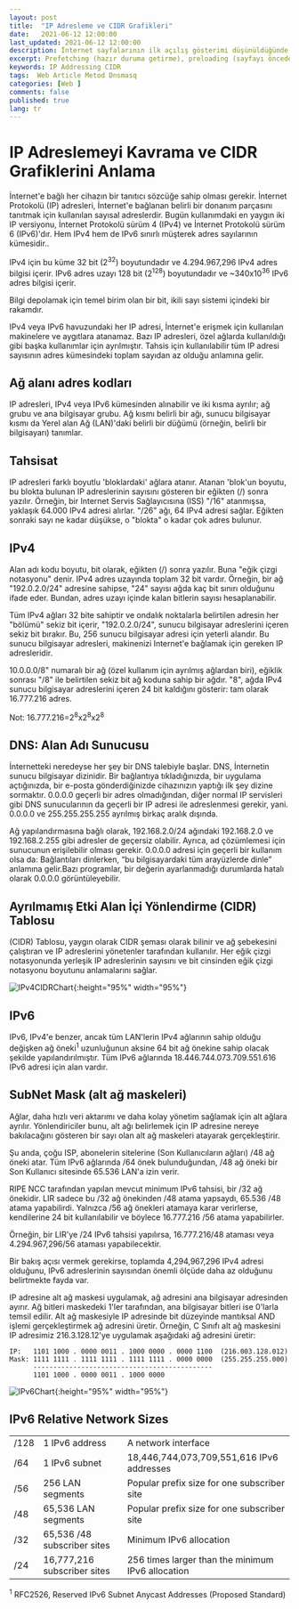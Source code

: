 ```yaml
---
layout: post
title:  "IP Adresleme ve CIDR Grafikleri"
date:   2021-06-12 12:00:00
last_updated: 2021-06-12 12:00:00
description: İnternet sayfalarının ilk açılış gösterimi düşünüldüğünde, sayfanın daha hızlı yüklenmesi ve kullanıcıların hedeflerini olabildiğince çabuk tamamlaması için (İnternet) metin sunucuda birleştirme, küçültme, önbelleğe alma veya gzipleme gibi şeyler düşünürüz. 
excerpt: Prefetching (hazır duruma getirme), preloading (sayfayı önceden yükleme), prerendering (sayfayı önceden oluşturma)
keywords: IP Addressing CIDR
tags:  Web Article Metod Dnsmasq
categories: [Web ]
comments: false
published: true
lang: tr
---
```


# IP Adreslemeyi Kavrama ve CIDR Grafiklerini Anlama 
 
İnternet'e bağlı her cihazın bir tanıtıcı sözcüğe sahip olması gerekir. İnternet Protokolü (IP) adresleri, İnternet'e bağlanan belirli bir donanım parçasını tanıtmak için kullanılan sayısal adreslerdir.
Bugün kullanımdaki en yaygın iki IP versiyonu, İnternet Protokolü sürüm 4 (IPv4) ve İnternet Protokolü sürüm 6 (IPv6)'dır. Hem IPv4 hem de IPv6 sınırlı müşterek adres sayılarının kümesidir..

IPv4 için bu küme 32 bit (2<sup>32</sup>) boyutundadır ve 4.294.967,296 IPv4 adres bilgisi içerir. IPv6 adres uzayı 128 bit (2<sup>128</sup>) boyutundadır ve ~340x10<sup>36</sup> IPv6 adres bilgisi içerir.

Bilgi depolamak için temel birim olan bir bit, ikili sayı sistemi içindeki bir rakamdır.

IPv4 veya IPv6 havuzundaki her IP adresi, İnternet'e erişmek için kullanılan makinelere ve aygıtlara atanamaz. Bazı IP adresleri, özel ağlarda kullanıldığı gibi başka kullanımlar için ayrılmıştır. Tahsis için kullanılabilir tüm IP adresi sayısının adres kümesindeki toplam sayıdan az olduğu anlamına gelir.

## Ağ alanı adres kodları


IP adresleri, IPv4 veya IPv6 kümesinden alınabilir ve iki kısma ayrılır; ağ grubu ve ana bilgisayar grubu. Ağ kısmı belirli bir ağı, sunucu bilgisayar kısmı da Yerel alan Ağ (LAN)'daki belirli bir düğümü (örneğin, belirli bir bilgisayarı) tanımlar.

## Tahsisat

IP adresleri farklı boyutlu 'bloklardaki' ağlara atanır. Atanan 'blok'un boyutu, bu blokta bulunan IP adreslerinin sayısını gösteren bir eğikten (/) sonra yazılır. Örneğin, bir Internet Servis Sağlayıcısına (ISS) "/16" atanmışsa, yaklaşık 64.000 IPv4 adresi alırlar. "/26" ağı, 64 IPv4 adresi sağlar. Eğikten sonraki sayı ne kadar düşükse, o "blokta" o kadar çok adres bulunur.

## IPv4


Alan adı kodu boyutu, bit olarak, eğikten (/) sonra yazılır. Buna "eğik çizgi notasyonu" denir. IPv4 adres uzayında toplam 32 bit vardır. Örneğin, bir ağ "192.0.2.0/24" adresine sahipse, "24" sayısı ağda kaç bit sınırı olduğunu ifade eder. Bundan, adres uzayı içinde kalan bitlerin sayısı hesaplanabilir. 

Tüm IPv4 ağları 32 bite sahiptir ve ondalık noktalarla belirtilen adresin her "bölümü" sekiz bit içerir, "192.0.2.0/24", sunucu bilgisayar adreslerini içeren sekiz bit bırakır. Bu, 256 sunucu bilgisayar adresi için yeterli alandır. Bu sunucu bilgisayar adresleri, makinenizi Internet'e bağlamak için gereken IP adresleridir.

10.0.0.0/8" numaralı bir ağ (özel kullanım için ayrılmış ağlardan biri), eğiklik sonrası "/8" ile belirtilen sekiz bit ağ koduna sahip bir ağdır. "8", ağda IPv4 sunucu bilgisayar adreslerini içeren 24 bit kaldığını gösterir: tam olarak 16.777.216 adres.

Not: 16.777.216=2<sup>8</sup>x2<sup>8</sup>x2<sup>8</sup>

##  DNS: Alan Adı Sunucusu 

İnternetteki neredeyse her şey bir DNS talebiyle başlar. DNS, İnternetin sunucu bilgisayar dizinidir. Bir bağlantıya tıkladığınızda, bir uygulama açtığınızda, bir e-posta gönderdiğinizde cihazınızın yaptığı ilk şey dizine sormaktır. 0.0.0.0 geçerli bir adres olmadığından, diğer normal IP servisleri gibi DNS sunucularının da geçerli bir IP adresi ile adreslenmesi gerekir, yani. 0.0.0.0 ve 255.255.255.255 ayrılmış birkaç aralık dışında. 

Ağ yapılandırmasına bağlı olarak, 192.168.2.0/24 ağındaki 192.168.2.0 ve 192.168.2.255 gibi adresler de geçersiz olabilir. Ayrıca, ad çözümlemesi için sunucunun erişilebilir olması gerekir. 0.0.0.0 adresi için geçerli bir kullanım olsa da: Bağlantıları dinlerken, “bu bilgisayardaki tüm arayüzlerde dinle” anlamına gelir.Bazı programlar, bir değerin ayarlanmadığı durumlarda hatalı olarak 0.0.0.0 görüntüleyebilir.

## Ayrılmamış Etki Alan İçi Yönlendirme (CIDR) Tablosu

(CIDR) Tablosu, yaygın olarak CIDR şeması olarak bilinir ve ağ şebekesini çalıştıran ve IP adreslerini yönetenler tarafından kullanılır. Her eğik çizgi notasyonunda yerleşik IP adreslerinin sayısını ve bit cinsinden eğik çizgi notasyonu boyutunu anlamalarını sağlar.


![IPv4CIDRChart](/images/IPv4CIDRChart_2015.jpg "IPv4CIDRChart"){:height="95%" width="95%"}

## IPv6

IPv6, IPv4'e benzer, ancak tüm LAN'lerin IPv4 ağlarının sahip olduğu değişken ağ öneki<sup>1</sup> uzunluğunun aksine 64 bit ağ önekine sahip olacak şekilde yapılandırılmıştır. Tüm IPv6 ağlarında 18.446.744.073.709.551.616 IPv6 adresi için alan vardır.

## SubNet Mask (alt ağ maskeleri)

Ağlar, daha hızlı veri aktarımı ve daha kolay yönetim sağlamak için alt ağlara ayrılır. Yönlendiriciler bunu, alt ağı belirlemek için IP adresine nereye bakılacağını gösteren bir sayı olan alt ağ maskeleri atayarak gerçekleştirir.


Şu anda, çoğu ISP, abonelerin sitelerine (Son Kullanıcıların ağları) /48 ağ öneki atar. Tüm IPv6 ağlarında /64 önek bulunduğundan, /48 ağ öneki bir Son Kullanıcı sitesinde 65.536 LAN'a izin verir.

RIPE NCC tarafından yapılan mevcut minimum IPv6 tahsisi, bir /32 ağ önekidir. LIR sadece bu /32 ağ önekinden /48 atama yapsaydı, 65.536 /48 atama yapabilirdi. Yalnızca /56 ağ önekleri atamaya karar verirlerse, kendilerine 24 bit kullanılabilir ve böylece 16.777.216 /56 atama yapabilirler.

Örneğin, bir LIR'ye /24 IPv6 tahsisi yapılırsa, 16.777.216/48 ataması veya 4.294.967,296/56 ataması yapabilecektir. 

Bir bakış açısı vermek gerekirse, toplamda 4,294,967,296 IPv4 adresi olduğunu, IPv6 adreslerinin sayısından önemli ölçüde daha az olduğunu belirtmekte fayda var. 


IP adresine alt ağ maskesi uygulamak, ağ adresini ana bilgisayar adresinden ayırır. Ağ bitleri maskedeki 1'ler tarafından, ana bilgisayar bitleri ise 0'larla temsil edilir. Alt ağ maskesiyle IP adresinde bit düzeyinde mantıksal AND işlemi gerçekleştirmek ağ adresini üretir. Örneğin, C Sınıfı alt ağ maskesini IP adresimiz 216.3.128.12'ye uygulamak aşağıdaki ağ adresini üretir:


    IP:   1101 1000 . 0000 0011 . 1000 0000 . 0000 1100  (216.003.128.012) 
    Mask: 1111 1111 . 1111 1111 . 1111 1111 . 0000 0000  (255.255.255.000) 
          --------------------------------------------- 
          1101 1000 . 0000 0011 . 1000 0000 

![IPv6Chart](/images/IPv6Chart_2015.png "IPv6Chart"){:height="95%" width="95%"}


## IPv6 Relative Network Sizes
<table>
<tbody>
<tr>
<td>
/128
</td>
<td>
1 IPv6 address
</td>
<td>
A network interface
</td>
</tr>
<tr>
<td>
/64
</td>
<td>
1 IPv6 subnet
</td>
<td>
18,446,744,073,709,551,616 IPv6 addresses
</td>
</tr>
<tr>
<td>
/56
</td>
<td>
256 LAN segments
</td>
<td>
Popular prefix size for one subscriber site
</td>
</tr>
<tr>
<td>
/48
</td>
<td>
65,536 LAN segments
</td>
<td>
Popular prefix size for one subscriber site
</td>
</tr>
<tr>
<td>
/32
</td>
<td>
65,536 /48 subscriber sites
</td>
<td>
Minimum IPv6 allocation
</td>
</tr>
<tr>
<td>
/24
</td>
<td>
16,777,216 subscriber sites
</td>
<td>
256 times larger than the minimum IPv6 allocation
</td>
</tr>
</tbody>
</table>
<sup>1</sup> RFC2526, Reserved IPv6 Subnet Anycast Addresses (Proposed Standard)


